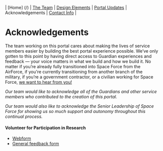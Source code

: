 | [Home] (/) | [The Team](https://ussf-orbit.github.io/ussf-portal/the-team)  | [Design Elements](https://ussf-orbit.github.io/ussf-portal/design-elements) | [Portal Updates](https://ussf-orbit.github.io/ussf-portal/portal-updates) | Acknowledgements | [Contact Info](https://ussf-orbit.github.io/ussf-portal/contact-info) |

# Acknowledgements

The team working on this portal cares about making the lives of service members easier by building the best portal experience possible. We’ve only gotten to this point by having direct access to Guardian experiences and feedback — your voice matters in what we build and how we build it. No matter if you’re already fully transitioned into Space Force from the AirForce, if you're currently transitioning from another branch of the military, if you’re a government contractor, or a civilian working for Space Force, [we want to hear from you!](mailto:feedback@email.com)

*Our team would like to acknowledge all of the Guardians and other service members who contributed to the creation of this portal.*

*Our team would also like to acknowledge the Senior Leadership of Space Force for showing us so much support and autonomy throughout this continual process.*

#### Volunteer for Participation in Research

* [Webform](https://docs.google.com/forms/d/1jHy9POa1FOv0pZwpB7z35J7Py115kVYaomkDTFdPISw/edit?usp=sharing)
* [General feedback form](https://drive.google.com/open?id=1dmH0OYOIj2mPY7wzRnw7zAHfY7nvuGKGjHFncFRW7lQ)